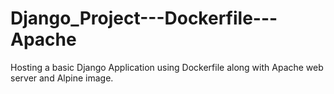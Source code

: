 # Django_Project---Dockerfile---Apache
Hosting a basic Django Application using Dockerfile along with Apache web server and Alpine image.
